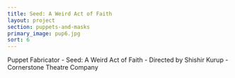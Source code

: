 ```yaml
---
title: Seed: A Weird Act of Faith
layout: project
section: puppets-and-masks
primary_image: pup6.jpg
sort: 6
---
```


Puppet Fabricator - Seed: A Weird Act of Faith - Directed by Shishir Kurup -
Cornerstone Theatre Company
